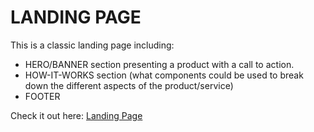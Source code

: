 # LANDING PAGE

This is a classic landing page including:
- HERO/BANNER section presenting a product with a call to action.
- HOW-IT-WORKS section (what components could be used to break down the different aspects of the product/service)
- FOOTER

Check it out here: [Landing Page](https://guavalines.github.io/Landing_Page/)
